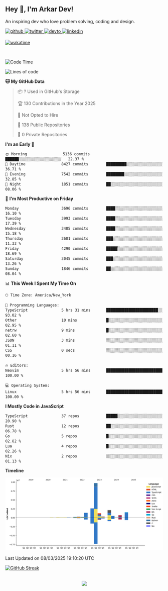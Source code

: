 ## Hey 👋, I'm Arkar Dev!  

An inspiring dev who love problem solving, coding and design.

<a href="https://github.com/Riley1101" target="_blank">
<img src=https://img.shields.io/badge/github-%2324292e.svg?&style=for-the-badge&logo=github&logoColor=white alt=github style="margin-bottom: 5px;" />
</a>
<a href="https://twitter.com/arkardev" target="_blank">
<img src=https://img.shields.io/badge/twitter-%2300acee.svg?&style=for-the-badge&logo=twitter&logoColor=white alt=twitter style="margin-bottom: 5px;" />
</a>
<a href="https://dev.to/riley1101" target="_blank">
<img src=https://img.shields.io/badge/dev.to-%2308090A.svg?&style=for-the-badge&logo=dev.to&logoColor=white alt=devto style="margin-bottom: 5px;" />
</a>
<a href="https://linkedin.com/in/arkar-kaung-myat" target="_blank">
<img src=https://img.shields.io/badge/linkedin-%231E77B5.svg?&style=for-the-badge&logo=linkedin&logoColor=white alt=linkedin style="margin-bottom: 5px;" />
</a>
  
[![wakatime](https://wakatime.com/badge/user/cf23b6e3-75f8-4c04-b0e3-273191c8d2ec.svg)](https://wakatime.com/@cf23b6e3-75f8-4c04-b0e3-273191c8d2ec)

<br/>

<!--START_SECTION:waka-->
![Code Time](http://img.shields.io/badge/Code%20Time-1%2C315%20hrs%2038%20mins-blue)

![Lines of code](https://img.shields.io/badge/From%20Hello%20World%20I%27ve%20Written-21.1%20million%20lines%20of%20code-blue)

**🐱 My GitHub Data** 

> 📦 ? Used in GitHub's Storage 
 > 
> 🏆 130 Contributions in the Year 2025
 > 
> 🚫 Not Opted to Hire
 > 
> 📜 138 Public Repositories 
 > 
> 🔑 0 Private Repositories 
 > 
**I'm an Early 🐤** 

```text
🌞 Morning                5136 commits        ██████░░░░░░░░░░░░░░░░░░░   22.37 % 
🌆 Daytime                8427 commits        █████████░░░░░░░░░░░░░░░░   36.71 % 
🌃 Evening                7542 commits        ████████░░░░░░░░░░░░░░░░░   32.85 % 
🌙 Night                  1851 commits        ██░░░░░░░░░░░░░░░░░░░░░░░   08.06 % 
```
📅 **I'm Most Productive on Friday** 

```text
Monday                   3696 commits        ████░░░░░░░░░░░░░░░░░░░░░   16.10 % 
Tuesday                  3993 commits        ████░░░░░░░░░░░░░░░░░░░░░   17.39 % 
Wednesday                3485 commits        ████░░░░░░░░░░░░░░░░░░░░░   15.18 % 
Thursday                 2601 commits        ███░░░░░░░░░░░░░░░░░░░░░░   11.33 % 
Friday                   4290 commits        █████░░░░░░░░░░░░░░░░░░░░   18.69 % 
Saturday                 3045 commits        ███░░░░░░░░░░░░░░░░░░░░░░   13.26 % 
Sunday                   1846 commits        ██░░░░░░░░░░░░░░░░░░░░░░░   08.04 % 
```


📊 **This Week I Spent My Time On** 

```text
🕑︎ Time Zone: America/New_York

💬 Programming Languages: 
TypeScript               5 hrs 31 mins       ███████████████████████░░   93.02 % 
Other                    10 mins             █░░░░░░░░░░░░░░░░░░░░░░░░   02.95 % 
netrw                    9 mins              █░░░░░░░░░░░░░░░░░░░░░░░░   02.60 % 
JSON                     3 mins              ░░░░░░░░░░░░░░░░░░░░░░░░░   01.11 % 
CSS                      0 secs              ░░░░░░░░░░░░░░░░░░░░░░░░░   00.16 % 

🔥 Editors: 
Neovim                   5 hrs 56 mins       █████████████████████████   100.00 % 

💻 Operating System: 
Linux                    5 hrs 56 mins       █████████████████████████   100.00 % 
```

**I Mostly Code in JavaScript** 

```text
TypeScript               37 repos            █████░░░░░░░░░░░░░░░░░░░░   20.90 % 
Rust                     12 repos            ██░░░░░░░░░░░░░░░░░░░░░░░   06.78 % 
Go                       5 repos             █░░░░░░░░░░░░░░░░░░░░░░░░   02.82 % 
Lua                      4 repos             █░░░░░░░░░░░░░░░░░░░░░░░░   02.26 % 
Nix                      2 repos             ░░░░░░░░░░░░░░░░░░░░░░░░░   01.13 % 
```



**Timeline**

![Lines of Code chart](https://raw.githubusercontent.com/Riley1101/Riley1101/main/assets/bar_graph.png)


 Last Updated on 08/03/2025 19:10:20 UTC
<!--END_SECTION:waka-->

[![GitHub Streak](https://streak-stats.demolab.com?user=Riley1101)](https://git.io/streak-stats)
  
<br/>  
<div align="center">
<img src="https://komarev.com/ghpvc/?username=Riley1101&&style=flat-square" align="center" />
</div>  

